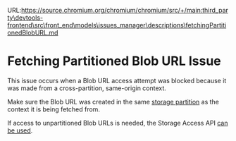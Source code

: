 URL:https://source.chromium.org/chromium/chromium/src/+/main:third_party\devtools-frontend\src\front_end\models\issues_manager\descriptions\fetchingPartitionedBlobURL.md
# Fetching Partitioned Blob URL Issue

This issue occurs when a Blob URL access attempt was blocked because it was made from a cross-partition, same-origin context.

Make sure the Blob URL was created in the same [storage partition](storagePartitioningExplainer) as the context it is being fetched from.

If access to unpartitioned Blob URLs is needed, the Storage Access API [can be used](storageAccessAPI).
